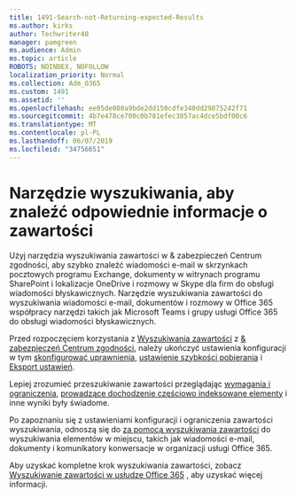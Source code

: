 ```yaml
---
title: 1491-Search-not-Returning-expected-Results
ms.author: kirks
author: Techwriter40
manager: pamgreen
ms.audience: Admin
ms.topic: article
ROBOTS: NOINDEX, NOFOLLOW
localization_priority: Normal
ms.collection: Adm_O365
ms.custom: 1491
ms.assetid: ''
ms.openlocfilehash: ee05de080a9bde2dd150cdfe340dd29875242f71
ms.sourcegitcommit: 4b7e478ce700c0b781efec3857ac4dce5bdf00c6
ms.translationtype: MT
ms.contentlocale: pl-PL
ms.lasthandoff: 06/07/2019
ms.locfileid: "34756651"
---
```

# <a name="content-search-tool-to-find-relevant-info"></a>Narzędzie wyszukiwania, aby znaleźć odpowiednie informacje o zawartości

Użyj narzędzia wyszukiwania zawartości w & zabezpieczeń Centrum zgodności, aby szybko znaleźć wiadomości e-mail w skrzynkach pocztowych programu Exchange, dokumenty w witrynach programu SharePoint i lokalizacje OneDrive i rozmowy w Skype dla firm do obsługi wiadomości błyskawicznych. Narzędzie wyszukiwania zawartości do wyszukiwania wiadomości e-mail, dokumentów i rozmowy w Office 365 współpracy narzędzi takich jak Microsoft Teams i grupy usługi Office 365 do obsługi wiadomości błyskawicznych.


Przed rozpoczęciem korzystania z [Wyszukiwania zawartości](https://sip.protection.office.com/contentsearchbeta?ContentOnly=1) z [& zabezpieczeń Centrum zgodności](https://sip.protection.office.com/homepage), należy ukończyć ustawienia konfiguracji w tym [skonfigurować uprawnienia](https://docs.microsoft.com/office365/securitycompliance/permissions-filtering-for-content-search), [ustawienie szybkości pobierania](https://docs.microsoft.com/en-us/office365/securitycompliance/increase-download-speeds-when-exporting-ediscovery-results) i [Eksport ustawień](https://docs.microsoft.com/en-us/office365/securitycompliance/disable-reports-when-you-export-content-search-results).

Lepiej zrozumieć przeszukiwanie zawartości przeglądając [wymagania i ograniczenia](https://docs.microsoft.com/office365/securitycompliance/limits-for-content-search), [prowadzące dochodzenie częściowo indeksowane elementy](https://docs.microsoft.com/office365/securitycompliance/investigating-partially-indexed-items-in-ediscovery) i inne wyniki były świadome.

Po zapoznaniu się z ustawieniami konfiguracji i ograniczenia zawartości wyszukiwania, odnoszą się do [za pomocą wyszukiwania zawartości</a> do wyszukiwania elementów w miejscu, takich jak wiadomości e-mail, dokumenty i komunikatory konwersacje w organizacji usługi Office 365](https://docs.microsoft.com/office365/securitycompliance/content-search).

Aby uzyskać kompletne krok wyszukiwania zawartości, zobacz [Wyszukiwanie zawartości w usłudze Office 365](https://docs.microsoft.com/office365/securitycompliance/search-for-content) , aby uzyskać więcej informacji.
